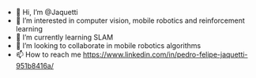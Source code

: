 - 👋 Hi, I’m @Jaquetti 
- 👀 I’m interested in computer vision, mobile robotics and reinforcement learning
- 🌱 I’m currently learning SLAM 
- 💞️ I’m looking to collaborate in mobile robotics algorithms
- 📫 How to reach me https://www.linkedin.com/in/pedro-felipe-jaquetti-951b8416a/

<!---
Jaquetti/Jaquetti is a ✨ special ✨ repository because its `README.md` (this file) appears on your GitHub profile.
You can click the Preview link to take a look at your changes.
--->
